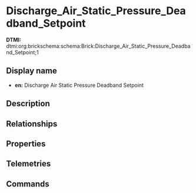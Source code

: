 # Discharge_Air_Static_Pressure_Deadband_Setpoint
**DTMI:** dtmi:org:brickschema:schema:Brick:Discharge_Air_Static_Pressure_Deadband_Setpoint;1
## Display name
- **en:** Discharge Air Static Pressure Deadband Setpoint
## Description
## Relationships
## Properties
## Telemetries
## Commands

